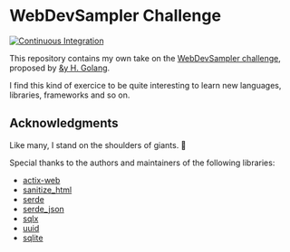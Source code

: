 # WebDevSampler Challenge

[![Continuous Integration](https://github.com/arnaudmorisset/web-dev-sampler-rust/actions/workflows/ci.yaml/badge.svg?branch=main)](https://github.com/arnaudmorisset/web-dev-sampler-rust/actions/workflows/ci.yaml)

This repository contains my own take on the [WebDevSampler challenge](https://dev.to/andyhaskell/introducing-the-webdevsampler-challenge-answers-in-go-5cmh), proposed by [&y H. Golang](https://twitter.com/AndyHaskell2013).

I find this kind of exercice to be quite interesting to learn new languages, libraries, frameworks and so on.

## Acknowledgments

Like many, I stand on the shoulders of giants. 🙂

Special thanks to the authors and maintainers of the following libraries:

- [actix-web](https://github.com/actix/actix-web)
- [sanitize_html](https://github.com/andy128k/sanitize-html-rs)
- [serde](https://github.com/serde-rs/serde)
- [serde_json](https://github.com/serde-rs/json)
- [sqlx](https://github.com/launchbadge/sqlx)
- [uuid](https://github.com/uuid-rs/uuid)
- [sqlite](https://www.sqlite.org/index.html)
